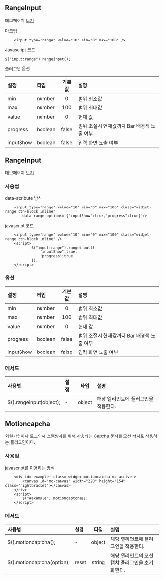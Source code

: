 <!--
layout: 'post'
section: 'Cornerstone Framework'
title: '범위인풋'
outline: '범위인풋'
date: '2012-11-16'
tagstr: 'widget'
subsection: ‘본문’
order: '[4, 3, 10]'
-->

## RangeInput

데모페이지 [보기](http://tinyurl.com/9uc6kvt)

마크업

``` cm
	<input type="range" value="10" min="0" max="100" />
```

Javascript 코드

	$("input:range").rangeinput();

플러그인 옵션

설정 | 타입 | 기본값 | 설명
:---- | :---- | :----: | :----
min | number | 0 | 범위 최소값
max | number | 100 | 범위 최대값
value | number | 0 | 현재 값
progress | boolean | false | 범위 조절시 현재값까지 Bar 배경색 노출 여부
inputShow | boolean | false | 입력 화면 노출 여부


## RangeInput

데모페이지 [보기](http://tinyurl.com/9uc6kvt)

### 사용법 
data-attribute 방식
``` cm
	<input type="range" value="10" min="0" max="100" class="widget-range btn-block inline"
		data-range-options='{"inputShow":true,"progress":true}'/>
```


javascript 코드
``` cm
	<input type="range" value="10" min="0" max="100" class="widget-range btn-block inline" />
	<script>
			$("input:range").rangeinput({
				"inputShow":true,
				"progress":true
			});
	</script>
```

### 옵션

설정 | 타입 | 기본값 | 설명
:---- | :---- | :----: | :----
min | number | 0 | 범위 최소값
max | number | 100 | 범위 최대값
value | number | 0 | 현재 값
progress | boolean | false | 범위 조절시 현재값까지 Bar 배경색 노출 여부
inputShow | boolean | false | 입력 화면 노출 여부
        

### 메서드

사용법 | 설정 | 타입 | 설명
:-- | :-- | :-: | :--
$().rangeinput(object); | - | object | 해당 엘리먼트에 플러그인을 적용한다.

## Motioncapcha
회원가입이나 로그인시 스팸방지를 위해 사용되는 Capcha 문자를 모션 터치로 사용하는 플러그인이다.

### 사용법

javascript를 이용하는 방식


``` cm
	<div id="example" class="widget-motioncapcha mc-active">
		<canvas id="mc-canvas" width="220" height="154" class="rightbracket"></canvas>
	</div>
	<script>
		$("#example").motioncaptcha();
	</script>
```

### 메서드

사용법 | 설정 | 타입 | 설명
:-- | :-- | :-: | :--
$().motioncaptcha(); | - | object | 해당 엘리먼트에 플러그인을 적용한다.
$().motioncaptcha(option); | reset | string | 해당 엘리먼트의 모션캡챠 플러그인을 초기화한다.
